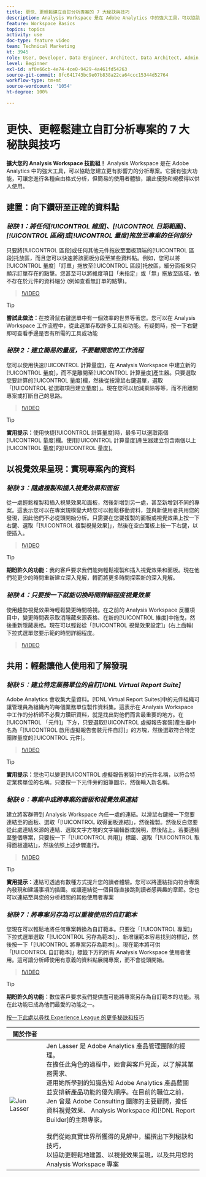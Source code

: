 ```yaml
---
title: 更快、更輕鬆建立自訂分析專案的 7 大秘訣與技巧
description: Analysis Workspace 是在 Adobe Analytics 中的強大工具，可以協助您建立更有影響力的分析專案。它擁有強大功能，可讓您進行各種自由格式分析，但簡易的使用者體驗，讓此優勢和規模得以供人使用。
feature: Workspace Basics
topics: topics
activity: use
doc-type: feature video
team: Technical Marketing
kt: 3945
role: User, Developer, Data Engineer, Architect, Data Architect, Admin, Leader
level: Beginner
exl-id: af0e66cb-4e74-4ce0-9429-4a461fd54263
source-git-commit: 8fc641743bc9e07b838a22ca64ccc15344d52764
workflow-type: tm+mt
source-wordcount: '1054'
ht-degree: 100%

---
```


# 更快、更輕鬆建立自訂分析專案的 7 大秘訣與技巧

**擴大您的 Analysis Workspace 技能組！**
Analysis Workspace 是在 Adobe Analytics 中的強大工具，可以協助您建立更有影響力的分析專案。它擁有強大功能，可讓您進行各種自由格式分析，但簡易的使用者體驗，讓此優勢和規模得以供人使用。

## 建置：向下鑽研至正確的資料點

### ***秘訣 1：將任何[!UICONTROL 維度]、[!UICONTROL 日期範圍]、[!UICONTROL 區段]或[!UICONTROL 量度]拖放至專案的任何部分***

只要將[!UICONTROL 區段]或任何其他元件拖放至面板頂端的[!UICONTROL 區段]托放區，而且您可以快速將該面板分段至某些資料點。例如，您可以將[!UICONTROL 量度]「訂單」拖放至[!UICONTROL 區段]托放區，細分面板來只顯示訂單存在的點擊。您甚至可以將維度項目「未指定」或「無」拖放至區域，依不存在於元件的資料細分 (例如查看無訂單的點擊)。

>[!VIDEO](https://video.tv.adobe.com/v/24036/?quality=12&learn=on)

>[!TIP]
>
>**嘗試此做法：**&#x200B;在按滑鼠右鍵選單中有一個效率的世界等著您。您可以在 Analysis Workspace 工作流程中，從此選單存取許多工具和功能。有疑問時，按一下右鍵即可查看手邊是否有所需的工具或功能

### ***秘訣 2：建立簡易的量度，不要離開您的工作流程***

您可以使用快速[!UICONTROL 計算量度]，在 Analysis Workspace 中建立新的[!UICONTROL 量度]，而不是離開至[!UICONTROL 計算量度]產生器。只要選取您要計算的[!UICONTROL 量度]欄，然後從按滑鼠右鍵選單，選取「[!UICONTROL 從選取項目建立量度]」。現在您可以加減乘除等等，而不用離開專案或打斷自己的思路。

>[!VIDEO](https://video.tv.adobe.com/v/23126/?quality=12&learn=on)

>[!TIP]
>
>**實用提示：**&#x200B;使用快捷[!UICONTROL 計算量度]時，最多可以選取兩個[!UICONTROL 量度]欄。使用[!UICONTROL 計算量度]產生器建立包含兩個以上[!UICONTROL 量度]的[!UICONTROL 量度]。

## 以視覺效果呈現：實現專案內的資料

### ***秘訣 3：隨處複製和插入視覺效果和面板***

從一處輕鬆複製和插入視覺效果和面板，然後新增到另一處，甚至新增到不同的專案。這表示您可以在專案規模變大時您可以輕鬆移動資料，並與新使用者共用您的發現，因此他們不必從頭開始分析。只需要在您要複製的面板或視覺效果上按一下右鍵、選取「[!UICONTROL 複製視覺效果]」，然後在空白面板上按一下右鍵，以便插入。

>[!VIDEO](https://video.tv.adobe.com/v/23230/?quality=12&learn=on)

>[!TIP]
>
>**期盼許久的功能：**&#x200B;我的客戶要求我們能夠輕鬆複製和插入視覺效果和面板。現在他們花更少的時間重新建立深入見解，轉而將更多時間探索新的深入見解。

### ***秘訣 4：只要按一下就能切換時間詳細程度視覺效果***

使用趨勢視覺效果時輕鬆變更時間檢視。在之前的 Analysis Workspace 反覆項目中，變更時間表示取消隱藏來源表格、在新的[!UICONTROL 維度]中拖曳，然後重新隱藏表格。現在可以輕鬆從「[!UICONTROL 視覺效果設定]」(右上齒輪) 下拉式選單您要示範的時間詳細程度。

>[!VIDEO](https://video.tv.adobe.com/v/23548/?quality=12&learn=on)

## 共用：輕鬆讓他人使用和了解發現

### ***秘訣 5：建立特定業務單位的自訂[!DNL Virtual Report Suite]***

Adobe Analytics 會收集大量資料。[!DNL Virtual Report Suites]中的元件組織可讓管理員為組織內的每個業務單位製作資料集。這表示在 Analysis Workspace 中工作的分析師不必費力鑽研資料，就是找出對他們而言最重要的地方。在[!UICONTROL 「元件]」下方，只要選取[!UICONTROL 虛擬報告套裝]產生器中名為「[!UICONTROL 啟用虛擬報告套裝元件自訂]」的方塊，然後選取符合特定團隊量度的[!UICONTROL 元件]。

>[!VIDEO](https://video.tv.adobe.com/v/23544/?quality=12&learn=on)

>[!TIP]
>
>**實用提示：**&#x200B;您也可以變更[!UICONTROL 虛擬報告套裝]中的元件名稱，以符合特定業務單位的名稱。只要按一下元件旁的鉛筆圖示，然後輸入新名稱。

### ***秘訣 6：專案中或跨專案的面板和視覺效果連結***

建立將客群帶到 Analysis Workspace 內任一處的連結。以滑鼠右鍵按一下您要連結至的面板、選取「[!UICONTROL 取得面板連結]」，然後複製。然後反白您要從此處連結來源的連結、選取文字方塊的文字編輯器或說明，然後貼上。若要連結至整個專案，只要按一下「[!UICONTROL 共用]」標籤、選取「[!UICONTROL 取得面板連結]」，然後依照上述步驟進行。

>[!VIDEO](https://video.tv.adobe.com/v/23724/?quality=12&learn=on)

>[!TIP]
>
>**實用提示：**&#x200B;連結可透過有數種方式提升您的讀者體驗。您可以將連結指向符合專案內發現和建議事項的插圖。或讓連結從一個目錄直接跳到讀者感興趣的章節。您也可以連結至與您的分析相關的其他使用者專案

### ***秘訣 7：將專案另存為可以重複使用的自訂範本***

您現在可以輕鬆地將任何專案轉換為自訂範本。只要從「[!UICONTROL 專案]」下拉式選單選取「[!UICONTROL 另存為範本]」、新增讓範本容易找到的標記，然後按一下「[!UICONTROL 將專案另存為範本]」。現在範本將可供「[!UICONTROL 自訂範本]」標籤下方的所有 Analysis Workspace 使用者使用。這可讓分析師使用有意義的資料點展開專案，而不會從頭開始。

>[!VIDEO](https://video.tv.adobe.com/v/23231/?quality=12&learn=on)

>[!TIP]
>
>**期盼許久的功能：**&#x200B;數位客戶要求我們提供盡可能將專案另存為自訂範本的功能。現在此功能已成為他們最愛的功能之一。

[按一下此處以尋找 Experience League 的更多秘訣和技巧](https://experienceleague.adobe.com/?search=tips&tag=Analysis+Workspace#recommended/solutions/analytics)

| 關於作者 |            |
|------------|------------|
| ![Jen Lasser](assets/jlasser-headshot-s.jpg) | Jen Lasser 是 Adobe Analytics 產品管理團隊的經理。<br>在擔任此角色的過程中，她會與客戶見面，以了解其業務需求、<br>運用她所學到的知識告知 Adobe Analytics 產品藍圖<br>並安排新產品功能的優先順序。在目前的職位之前，<br>Jen 曾是 Adobe Consulting 團隊的主要顧問，擔任<br>資料視覺效果、 Analysis Workspace 和[!DNL Report Builder]的主題專家。<br><br>我們從她真實世界所獲得的見解中，編撰出下列秘訣和技巧，<br>以協助更輕鬆地建置、以視覺效果呈現，以及共用您的 Analysis Workspace 專案 |
